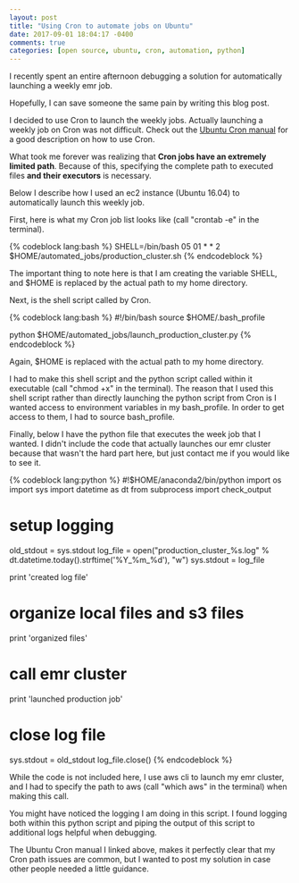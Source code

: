 ```yaml
---
layout: post
title: "Using Cron to automate jobs on Ubuntu"
date: 2017-09-01 18:04:17 -0400
comments: true
categories: [open source, ubuntu, cron, automation, python]
---
```


I recently spent an entire afternoon debugging a solution for automatically launching a weekly emr job.

Hopefully, I can save someone the same pain by writing this blog post.

I decided to use Cron to launch the weekly jobs. Actually launching a weekly job on Cron was not difficult. Check out the [Ubuntu Cron manual](https://help.ubuntu.com/community/CronHowto) for a good description on how to use Cron.

What took me forever was realizing that **Cron jobs have an extremely limited path**. Because of this, specifying the complete path to executed files **and their executors** is necessary.

Below I describe how I used an ec2 instance (Ubuntu 16.04) to automatically launch this weekly job.

First, here is what my Cron job list looks like (call "crontab -e" in the terminal).

{% codeblock lang:bash %}
SHELL=/bin/bash
05 01 * * 2 $HOME/automated_jobs/production_cluster.sh
{% endcodeblock %}

The important thing to note here is that I am creating the variable SHELL, and $HOME is replaced by the actual path to my home directory.

Next, is the shell script called by Cron.

{% codeblock lang:bash %}
#!/bin/bash
source $HOME/.bash_profile

python $HOME/automated_jobs/launch_production_cluster.py
{% endcodeblock %}

Again, $HOME is replaced with the actual path to my home directory.

I had to make this shell script and the python script called within it executable (call "chmod +x" in the terminal). The reason that I used this shell script rather than directly launching the python script from Cron is I wanted access to environment variables in my bash_profile. In order to get access to them, I had to source bash_profile.

Finally, below I have the python file that executes the week job that I wanted. I didn't include the code that actually launches our emr cluster because that wasn't the hard part here, but just contact me if you would like to see it.

{% codeblock lang:python %}
#!$HOME/anaconda2/bin/python
import os
import sys
import datetime as dt
from subprocess import check_output

# setup logging
old_stdout = sys.stdout
log_file = open("production_cluster_%s.log" % dt.datetime.today().strftime('%Y_%m_%d'), "w")
sys.stdout = log_file

print 'created log file'

# organize local files and s3 files

print 'organized files'

# call emr cluster

print 'launched production job'

# close log file
sys.stdout = old_stdout
log_file.close()
{% endcodeblock %}

While the code is not included here, I use aws cli to launch my emr cluster, and I had to specify the path to aws (call "which aws" in the terminal) when making this call.

You might have noticed the logging I am doing in this script. I found logging both within this python script and piping the output of this script to additional logs helpful when debugging.

The Ubuntu Cron manual I linked above, makes it perfectly clear that my Cron path issues are common, but I wanted to post my solution in case other people needed a little guidance.

